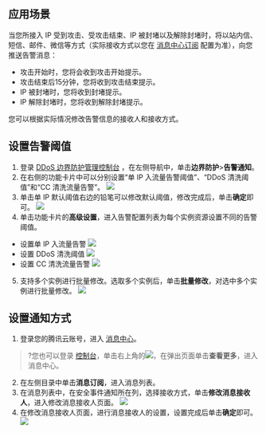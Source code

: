 ## 应用场景
当您所接入 IP 受到攻击、受攻击结束、IP 被封堵以及解除封堵时，将以站内信、短信、邮件、微信等方式（实际接收方式以您在 [消息中心订阅](https://console.cloud.tencent.com/message/subscription) 配置为准），向您推送告警消息：
- 攻击开始时，您将会收到攻击开始提示。
- 攻击结束后15分钟，您将收到攻击结束提示。
- IP 被封堵时，您将收到封堵提示。
- IP 解除封堵时，您将收到解除封堵提示。

您可以根据实际情况修改告警信息的接收人和接收方式。

## 设置告警阈值
1. 登录 [DDoS 边界防护管理控制台](https://console.cloud.tencent.com/ddos/antiddos-edge/overview/ddos) ，在左侧导航中，单击**边界防护**>**告警通知**。
2. 在右侧的功能卡片中可以分别设置“单 IP 入流量告警阈值”、“DDoS 清洗阈值”和“CC 清洗流量告警”。
![](https://main.qcloudimg.com/raw/46e190b6be911f3a2bf72ecc61abff2f.png)
3. 单击单 IP 默认阈值右边的铅笔可以修改默认阈值，修改完成后，单击**确定**即可。
![](https://main.qcloudimg.com/raw/4396aafbf5dd85cb85dc07a8bf3ba19a.png)
4. 单击功能卡片的**高级设置**，进入告警配置列表为每个实例资源设置不同的告警阈值。
 - 设置单 IP 入流量告警
![](https://main.qcloudimg.com/raw/f911621fd2344eb625f638993fcdea9f.png) 
 - 设置 DDoS 清洗阈值
![](https://main.qcloudimg.com/raw/a53850a897d4233a915a3900d2394a03.png) 
 - 设置 CC 清洗流量告警
![](https://main.qcloudimg.com/raw/09030fe08b294e6556fdf0248959c6ce.png)
5. 支持多个实例进行批量修改。选取多个实例后，单击**批量修改**，对选中多个实例进行批量修改。
![](https://main.qcloudimg.com/raw/2a62ac915c4c799e11708fdcb98271c7.png)
 
## 设置通知方式
1. 登录您的腾讯云账号，进入 [消息中心](https://console.cloud.tencent.com/message/detail/45743360)。
 >?您也可以登录 [控制台](https://console.cloud.tencent.com/dayu/overview)，单击右上角的![](https://main.qcloudimg.com/raw/b1a8f001baaea4b7d9027ec1340fab9e.png)，在弹出页面单击**查看更多**，进入消息中心。
2. 在左侧目录中单击**消息订阅**，进入消息列表。
3. 在消息列表中，在安全事件通知所在列，选择接收方式，单击**修改消息接收人**，进入修改消息接收人页面。
![](https://main.qcloudimg.com/raw/0cf55387be49197d6614ce84d150a39f.png)
4. 在修改消息接收人页面，进行消息接收人的设置，设置完成后单击**确定**即可。
![](https://main.qcloudimg.com/raw/27a545a7ccb0096a0c9a85c868745bef.png)
